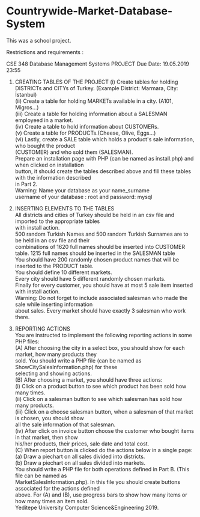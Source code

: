 # Countrywide-Market-Database-System
 
This was a school project.

Restrictions and requirements :

CSE 348 Database Management Systems
PROJECT
Due Date: 19.05.2019 23:55

1. CREATING TABLES OF THE PROJECT
(i) Create tables for holding DISTRICTs and CITYs of Turkey. (Example District: Marmara, City:
İstanbul)  
(ii) Create a table for holding MARKETs available in a city. (A101, Migros...)  
(iii) Create a table for holding information about a SALESMAN employeed in a market.  
(iv) Create a table to hold information about CUSTOMERs.  
(v) Create a table for PRODUCTs.(Cheese, Olive, Eggs...)  
(vi) Lastly, create a SALE table which holds a product's sale information, who bought the product  
(CUSTOMER) and who sold them (SALESMAN).  
Prepare an installation page with PHP (can be named as install.php) and when clicked on installation  
button, it should create the tables described above and fill these tables with the information described  
in Part 2.  
Warning: Name your database as your name_surname  
username of your database : root and password: mysql  


2. INSERTING ELEMENTS TO THE TABLES   
All districts and cities of Turkey should be held in an csv file and imported to the appropriate tables  
with install action.  
500 random Turkish Names and 500 random Turkish Surnames are to be held in an csv file and their  
combinations of 1620 full names should be inserted into CUSTOMER table. 1215 full names should
be inserted in the SALESMAN table  
You should have 200 randomly chosen product names that will be inserted to the PRODUCT table.  
You should define 10 different markets.  
Every city should have 5 different randomly chosen markets.  
Finally for every customer, you should have at most 5 sale item inserted with install action.  
Warning: Do not forget to include associated salesman who made the sale while inserting information  
about sales. Every market should have exactly 3 salesman who work there.  


3. REPORTING ACTIONS  
You are instructed to implement the following reporting actions in some PHP files:  
(A) After choosing the city in a select box, you should show for each market, how many products they  
sold. You should write a PHP file (can be named as ShowCitySalesInformation.php) for these  
selecting and showing actions.  
(B) After choosing a market, you should have three actions:  
(i) Click on a product button to see which product has been sold how many times.  
(ii) Click on a salesman button to see which salesman has sold how many products.  
(iii) Click on a choose salesman button, when a salesman of that market is chosen, you should show  
all the sale information of that salesman.  
(iv) After click on invoice button choose the customer who bought items in that market, then show  
his/her products, their prices, sale date and total cost.  
(C) When report button is clicked do the actions below in a single page:  
(a) Draw a piechart on all sales divided into districts.  
(b) Draw a piechart on all sales divided into markets.  
You should write a PHP file for both operations defined in Part B. (This file can be named as  
MarketSalesInformation.php). In this file you should create buttons associated for the actions defined  
above. For (A) and (B), use progress bars to show how many items or how many times an item sold.  
Yeditepe University Computer Science&Engineering 2019.  
